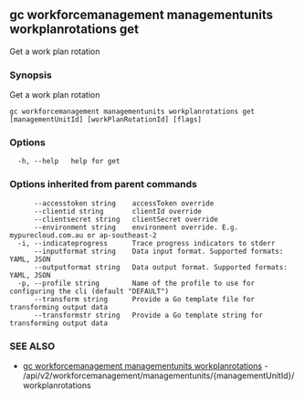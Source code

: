 ## gc workforcemanagement managementunits workplanrotations get

Get a work plan rotation

### Synopsis

Get a work plan rotation

```
gc workforcemanagement managementunits workplanrotations get [managementUnitId] [workPlanRotationId] [flags]
```

### Options

```
  -h, --help   help for get
```

### Options inherited from parent commands

```
      --accesstoken string    accessToken override
      --clientid string       clientId override
      --clientsecret string   clientSecret override
      --environment string    environment override. E.g. mypurecloud.com.au or ap-southeast-2
  -i, --indicateprogress      Trace progress indicators to stderr
      --inputformat string    Data input format. Supported formats: YAML, JSON
      --outputformat string   Data output format. Supported formats: YAML, JSON
  -p, --profile string        Name of the profile to use for configuring the cli (default "DEFAULT")
      --transform string      Provide a Go template file for transforming output data
      --transformstr string   Provide a Go template string for transforming output data
```

### SEE ALSO

* [gc workforcemanagement managementunits workplanrotations](gc_workforcemanagement_managementunits_workplanrotations.html)	 - /api/v2/workforcemanagement/managementunits/{managementUnitId}/workplanrotations


